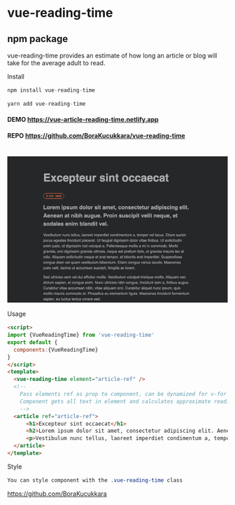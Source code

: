 # vue-reading-time
## npm package

vue-reading-time provides an estimate of how long an article or blog will take for the average adult to read.

Install
```js
npm install vue-reading-time
```
```js
yarn add vue-reading-time
```

#### DEMO https://vue-article-reading-time.netlify.app
#### REPO https://github.com/BoraKucukkara/vue-reading-time

#
![Vue reading time component](src/assets/ss.png)


Usage
```html
<script>
import {VueReadingTime} from 'vue-reading-time'
export default {
  components:{VueReadingTime}
}
</script>
<template>
  <vue-reading-time element="article-ref" />
  <!-- 
    Pass elements ref as prop to component, can be dynamized for v-for by using :ref="some-article.id"
    Component gets all text in element and calculates approximate reading time 
    -->
  <article ref="article-ref">
      <h1>Excepteur sint occaecat</h1>
      <h2>Lorem ipsum dolor sit amet, consectetur adipiscing elit. Aenean at nibh augue. Proin suscipit velit neque, et sodales enim blandit vel. </h2>
      <p>Vestibulum nunc tellus, laoreet imperdiet condimentum a, tempor vel lacus. Etiam auctor purus egestas tincidunt placerat. Ut feugiat dignissim dolor vitae finibus. Ut sollicitudin enim justo, id dignissim nisl volutpat a. Pellentesque mollis a mi in commodo. Morbi gravida, orci dignissim gravida ultrices, neque est pretium felis, ut gravida mauris leo at odio. Aliquam sollicitudin neque et erat tempor, at lobortis erat imperdiet. Suspendisse congue diam vel quam vestibulum bibendum. Etiam congue varius iaculis. Maecenas justo velit, lacinia ut accumsan suscipit, fringilla ac lorem.</p>
  </article>
</template>

```

Style

```css
You can style component with the .vue-reading-time class
```

https://github.com/BoraKucukkara